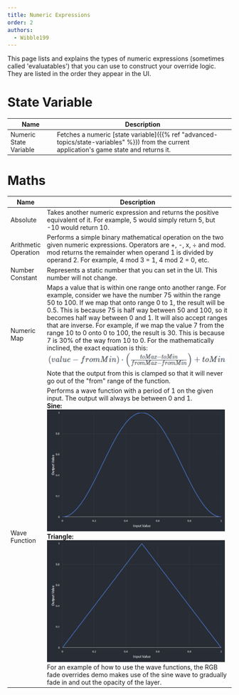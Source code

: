 ```yaml
---
title: Numeric Expressions
order: 2
authors:
  - Wibble199
---
```


This page lists and explains the types of numeric expressions (sometimes called 'evaluatables') that you can use to construct your override logic. They are listed in the order they appear in the UI.

# State Variable

|Name|Description|
|-|-|
|Numeric State Variable|Fetches a numeric [state variable]({{% ref "advanced-topics/state-variables" %}}) from the current application's game state and returns it.|

# Maths
<table>
  <thead>
    <tr>
      <th>Name</th>
      <th>Description</th>
    </tr>
  </thead>
  <tbody>
    <tr>
      <td>Absolute</td>
      <td>Takes another numeric expression and returns the positive equivalent of it. For example, 5 would simply return 5, but -10 would return 10.</td>
    </tr>
    <tr>
      <td>Arithmetic Operation</td>
      <td>Performs a simple binary mathematical operation on the two given numeric expressions. Operators are +, -, x, ÷ and mod. mod returns the remainder when operand 1 is divided by operand 2. For example, 4 mod 3 = 1, 4 mod 2 = 0, etc.</td>
    </tr>
    <tr>
      <td>Number Constant</td>
      <td>Represents a static number that you can set in the UI. This number will not change.</td>
    </tr>
    <tr>
      <td>Numeric Map</td>
      <td>Maps a value that is within one range onto another range. For example, consider we have the number 75 within the range 50 to 100. If we map that onto range 0 to 1, the result will be 0.5. This is because 75 is half way between 50 and 100, so it becomes half way between 0 and 1. It will also accept ranges that are inverse. For example, if we map the value 7 from the range 10 to 0 onto 0 to 100, the result is 30. This is because 7 is 30% of the way from 10 to 0.
      For the mathematically inclined, the exact equation is this: <img src="../../img/docs/evaluatable-number-map-equation.png">
      Note that the output from this is clamped so that it will never go out of the "from" range of the function.</td>
    </tr>
    <tr>
      <td>Wave Function</td>
      <td>Performs a wave function with a period of 1 on the given input. The output will always be between 0 and 1.<br/>
        <strong>Sine:</strong><img src="../../img/docs/evaluatable-number-waves-sine.png" style="max-width:400px">  
        <strong>Triangle:</strong><img src="../../img/docs/evaluatable-number-waves-triangle.png" style="max-width:400px">
        For an example of how to use the wave functions, the RGB fade overrides demo makes use of the sine wave to gradually fade in and out the opacity of the layer.
      </td>
    </tr>
  </tbody>
</table>